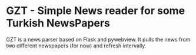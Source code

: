 GZT - Simple News reader for some Turkish NewsPapers
=============================

GZT is a news parser based on Flask and pywebview. It pulls the news from two different newspapers (for now) and refresh intervally.
